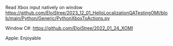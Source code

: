 
Read Xbox input natively on window
https://github.com/EloiStree/2023_12_01_HelloLocalizationQATestingOMI/blob/main/Python/Generic/PythonXboxToActions.py

Window C#:
https://github.com/EloiStree/2022_01_24_XOMI


Apple: Enjoyable
